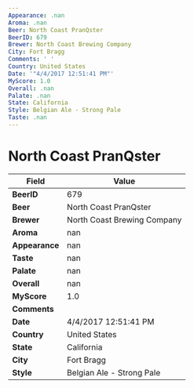 ```yaml
---
Appearance: .nan
Aroma: .nan
Beer: North Coast PranQster
BeerID: 679
Brewer: North Coast Brewing Company
City: Fort Bragg
Comments: ' '
Country: United States
Date: '"4/4/2017 12:51:41 PM"'
MyScore: 1.0
Overall: .nan
Palate: .nan
State: California
Style: Belgian Ale - Strong Pale
Taste: .nan
---
```


# North Coast PranQster

| Field         | Value |
|---------------|-------|
| **BeerID** | 679 |
| **Beer** | North Coast PranQster |
| **Brewer** | North Coast Brewing Company |
| **Aroma** | nan |
| **Appearance** | nan |
| **Taste** | nan |
| **Palate** | nan |
| **Overall** | nan |
| **MyScore** | 1.0 |
| **Comments** |   |
| **Date** | 4/4/2017 12:51:41 PM |
| **Country** | United States |
| **State** | California |
| **City** | Fort Bragg |
| **Style** | Belgian Ale - Strong Pale |
